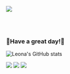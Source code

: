 <img src="https://capsule-render.vercel.app/api?type=slice&color=FE2E64&height=200&section=header&text=Welcome to my GitHub!%&fontSize=60&fontColor=FFFFFF" />

<br><br>
###  💎Have a great day!💎

![Leona's GitHub stats](https://github-readme-stats.vercel.app/api?username=alimhanhan&show_icons=true&theme=radical)

 <img src="https://img.shields.io/badge/Instagram-FFFFFF?style=flat&logo=instagram&logoColor=E4405F"/>   <img src="https://img.shields.io/badge/Tistory-FFFFFF?style=flat&logo=tistory&logoColor=000000"/>  <img src="https://img.shields.io/badge/Notion-FFFFFF?style=flat&logo=Notion&logoColor=000000"/> 
